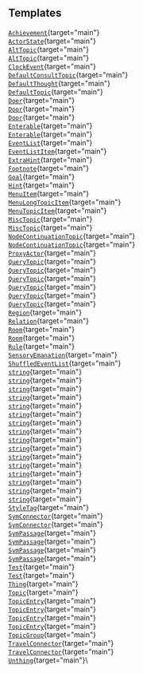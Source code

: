 ## Templates

[`Achievement`](file/advlite.h.html#Achievement){target="main"}\
[`ActorState`](file/advlite.h.html#ActorState){target="main"}\
[`AltTopic`](file/advlite.h.html#AltTopic){target="main"}\
[`AltTopic`](file/advlite.h.html#AltTopic){target="main"}\
[`ClockEvent`](file/advlite.h.html#ClockEvent){target="main"}\
[`DefaultConsultTopic`](file/advlite.h.html#DefaultConsultTopic){target="main"}\
[`DefaultThought`](file/advlite.h.html#DefaultThought){target="main"}\
[`DefaultTopic`](file/advlite.h.html#DefaultTopic){target="main"}\
[`Doer`](file/advlite.h.html#Doer){target="main"}\
[`Door`](file/advlite.h.html#Door){target="main"}\
[`Door`](file/advlite.h.html#Door){target="main"}\
[`Enterable`](file/advlite.h.html#Enterable){target="main"}\
[`Enterable`](file/advlite.h.html#Enterable){target="main"}\
[`EventList`](file/advlite.h.html#EventList){target="main"}\
[`EventListItem`](file/advlite.h.html#EventListItem){target="main"}\
[`ExtraHint`](file/advlite.h.html#ExtraHint){target="main"}\
[`Footnote`](file/advlite.h.html#Footnote){target="main"}\
[`Goal`](file/advlite.h.html#Goal){target="main"}\
[`Hint`](file/advlite.h.html#Hint){target="main"}\
[`MenuItem`](file/advlite.h.html#MenuItem){target="main"}\
[`MenuLongTopicItem`](file/advlite.h.html#MenuLongTopicItem){target="main"}\
[`MenuTopicItem`](file/advlite.h.html#MenuTopicItem){target="main"}\
[`MiscTopic`](file/advlite.h.html#MiscTopic){target="main"}\
[`MiscTopic`](file/advlite.h.html#MiscTopic){target="main"}\
[`NodeContinuationTopic`](file/advlite.h.html#NodeContinuationTopic){target="main"}\
[`NodeContinuationTopic`](file/advlite.h.html#NodeContinuationTopic){target="main"}\
[`ProxyActor`](file/advlite.h.html#ProxyActor){target="main"}\
[`QueryTopic`](file/advlite.h.html#QueryTopic){target="main"}\
[`QueryTopic`](file/advlite.h.html#QueryTopic){target="main"}\
[`QueryTopic`](file/advlite.h.html#QueryTopic){target="main"}\
[`QueryTopic`](file/advlite.h.html#QueryTopic){target="main"}\
[`QueryTopic`](file/advlite.h.html#QueryTopic){target="main"}\
[`QueryTopic`](file/advlite.h.html#QueryTopic){target="main"}\
[`Region`](file/advlite.h.html#Region){target="main"}\
[`Relation`](file/advlite.h.html#Relation){target="main"}\
[`Room`](file/advlite.h.html#Room){target="main"}\
[`Room`](file/advlite.h.html#Room){target="main"}\
[`Rule`](file/advlite.h.html#Rule){target="main"}\
[`SensoryEmanation`](file/advlite.h.html#SensoryEmanation){target="main"}\
[`ShuffledEventList`](file/advlite.h.html#ShuffledEventList){target="main"}\
[`string`](file/advlite.h.html#string){target="main"}\
[`string`](file/advlite.h.html#string){target="main"}\
[`string`](file/advlite.h.html#string){target="main"}\
[`string`](file/advlite.h.html#string){target="main"}\
[`string`](file/advlite.h.html#string){target="main"}\
[`string`](file/advlite.h.html#string){target="main"}\
[`string`](file/advlite.h.html#string){target="main"}\
[`string`](file/advlite.h.html#string){target="main"}\
[`string`](file/advlite.h.html#string){target="main"}\
[`string`](file/advlite.h.html#string){target="main"}\
[`string`](file/advlite.h.html#string){target="main"}\
[`string`](file/advlite.h.html#string){target="main"}\
[`string`](file/advlite.h.html#string){target="main"}\
[`string`](file/advlite.h.html#string){target="main"}\
[`string`](file/advlite.h.html#string){target="main"}\
[`string`](file/advlite.h.html#string){target="main"}\
[`StyleTag`](file/advlite.h.html#StyleTag){target="main"}\
[`SymConnector`](file/advlite.h.html#SymConnector){target="main"}\
[`SymConnector`](file/advlite.h.html#SymConnector){target="main"}\
[`SymPassage`](file/advlite.h.html#SymPassage){target="main"}\
[`SymPassage`](file/advlite.h.html#SymPassage){target="main"}\
[`SymPassage`](file/advlite.h.html#SymPassage){target="main"}\
[`SymPassage`](file/advlite.h.html#SymPassage){target="main"}\
[`Test`](file/advlite.h.html#Test){target="main"}\
[`Test`](file/advlite.h.html#Test){target="main"}\
[`Thing`](file/advlite.h.html#Thing){target="main"}\
[`Topic`](file/advlite.h.html#Topic){target="main"}\
[`TopicEntry`](file/advlite.h.html#TopicEntry){target="main"}\
[`TopicEntry`](file/advlite.h.html#TopicEntry){target="main"}\
[`TopicEntry`](file/advlite.h.html#TopicEntry){target="main"}\
[`TopicEntry`](file/advlite.h.html#TopicEntry){target="main"}\
[`TopicGroup`](file/advlite.h.html#TopicGroup){target="main"}\
[`TravelConnector`](file/advlite.h.html#TravelConnector){target="main"}\
[`TravelConnector`](file/advlite.h.html#TravelConnector){target="main"}\
[`Unthing`](file/advlite.h.html#Unthing){target="main"}\

